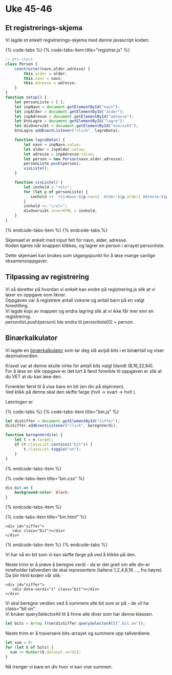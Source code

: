 # Uke 45-46

## Et registrerings-skjema

Vi lagde et enkelt registrerings-skjema med denne javascript koden:

{% code-tabs %}
{% code-tabs-item title="registrer.js" %}
```javascript
// @ts-check
class Person {
    constructor(navn,alder,adresse) {
        this.alder = alder;
        this.navn = navn;
        this.adresse = adresse;
    }
}
function setup() {
    let personListe = [ ];
    let inpNavn = document.getElementById("navn");
    let inpAlder = document.getElementById("alder");
    let inpAdresse = document.getElementById("adresse");
    let btnLagre = document.getElementById("lagre");
    let divOversikt = document.getElementById("oversikt");
    btnLagre.addEventListener("click", lagreData);

    function lagreData() {
        let navn = inpNavn.value;
        let alder = inpAlder.value;
        let adresse = inpAdresse.value;
        let person = new Person(navn,alder,adresse);
        personListe.push(person);
        visListe();
    }

    function visListe() {
        let innhold = "<ol>";
        for (let p of personListe) {
           innhold += `<li>Navn:${p.navn}  Alder:${p.alder} Adresse:${p.adresse}</li>`;
        }
        innhold += "</ol>";
        divOversikt.innerHTML = innhold;
    }
}
```
{% endcode-tabs-item %}
{% endcode-tabs %}

Skjemaet er enkelt med input felt for navn, alder, adresse.  
Koden kjøres når knappen klikkes, og lagrer en person i arrayet personliste.

Dette skjemaet kan brukes som utgangspunkt for å løse mange vanlige eksamensoppgaver. 

## Tilpassing av registrering

Vi så deretter på hvordan vi enkelt kan endre på registrering.js slik at vi løser en oppgave som likner.   
Oppgaven var å registrere antall voksne og antall barn på en valgt forestilling.  
Vi lagde kopi av mappen og endra lagring slik at vi ikke får mer enn en registrering.  
personlist.push\(person\)   ble endra til    personliste\[0\] = person.

## Binærkalkulator

Vi lagde en [binærkalkulator](https://github.com/audunhauge/audunhauge.github.io/tree/master/it2/binaer) som lar deg slå av/på bits i et binærtall og viser desimalverdien.

Kravet var at denne skulle virke for antall bits valgt blandt \(8,16,32,64\).  
For å løse en slik oppgave er det lurt å først forenkle til oppgaven er slik at du VET at du kan løse den.

Forenkler først til å vise bare en bit \(en div på skjermen\).  
Ved klikk på denne skal den skifte farge \(hvit -&gt; svart -&gt; hvit \).

Løsningen er 

{% code-tabs %}
{% code-tabs-item title="bin.js" %}
```javascript
let divSiffer = document.getElementById("siffer");
divSiffer.addEventListener("click", beregnVerdi);

function beregnVerdi(e) {
    let t = e.target;
    if (t.classList.contains("bit")) {
        t.classList.toggle("on");
    }
}
```
{% endcode-tabs-item %}

{% code-tabs-item title="bin.css" %}
```css
div.bit.on {
    background-color: black;
}
```
{% endcode-tabs-item %}

{% code-tabs-item title="bin.html" %}
```markup
<div id="siffer">
   <div class="bit"></div>
</div>
```
{% endcode-tabs-item %}
{% endcode-tabs %}

Vi har nå en bit som vi kan skifte farge på ved å klikke på den.

Neste trinn er å prøve å beregne verdi - da er det greit om alle div-er inneholder tallverdien de skal representere \(tallene 1,2,4,8,16 ..., fra høyre\).  
Da blir html koden vår slik:

```markup
<div id="siffer">
   <div data-verdi="1" class="bit"></div>
</div>
```

Vi skal beregne verdien ved å summere alle bit som er på - de vil ha class="bit on".  
Vi bruker querySelectorAll til å finne alle diver som har denne klassen.

```javascript
let bits = Array.from(divSiffer.querySelectorAll(".bit.on"));
```

Neste trinn er å traversere bits-arrayet og summere opp tallverdiene.

```javascript
let sum = 0;
for (let b of bits) {
  sum += Number(b.dataset.verdi);
}
```

Nå trenger vi bare en div hvor vi kan vise summen.

